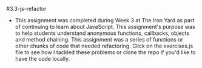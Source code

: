 #3.3-js-refactor
* This assignment was completed during Week 3 at The Iron Yard as part of continuing to learn about JavaScript. This assignment's purpose was to help students understand anonymous functions, callbacks, objects and method chaining. This assignment was a series of functions or other chunks of code that needed refactoring. Click on the exercises.js file to see how I tackled these problems or clone the repo if you'd like to have the code locally. 

